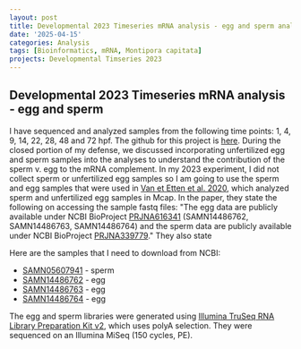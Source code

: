 ```yaml
---
layout: post
title: Developmental 2023 Timeseries mRNA analysis - egg and sperm analysis 
date: '2025-04-15'
categories: Analysis
tags: [Bioinformatics, mRNA, Montipora capitata]
projects: Developmental Timseries 2023
---
```


## Developmental 2023 Timeseries mRNA analysis - egg and sperm

I have sequenced and analyzed samples from the following time points: 1, 4, 9, 14, 22, 28, 48 and 72 hpf. The github for this project is [here](https://github.com/JillAshey/Hawaii_Developmental_TimeSeries). During the closed portion of my defense, we discussed incorporating unfertilized egg and sperm samples into the analyses to understand the contribution of the sperm v. egg to the mRNA complement. In my 2023 experiment, I did not collect sperm or unfertilized egg samples so I am going to use the sperm and egg samples that were used in [Van et Etten et al. 2020](https://peerj.com/articles/9739/#supp-1), which analyzed sperm and unfertilized egg samples in Mcap. In the paper, they state the following on accessing the sample fastq files: "The egg data are publicly available under NCBI BioProject [PRJNA616341](https://www.ncbi.nlm.nih.gov/bioproject/?term=PRJNA616341) (SAMN14486762, SAMN14486763, SAMN14486764) and the sperm data are publicly available under NCBI BioProject [PRJNA339779](https://www.ncbi.nlm.nih.gov/bioproject/PRJNA339779)." They also state 

Here are the samples that I need to download from NCBI: 

- [SAMN05607941](https://www.ncbi.nlm.nih.gov/sra/SRX2039373[accn]) - sperm
- [SAMN14486762](https://www.ncbi.nlm.nih.gov/sra/?term=SAMN14486762) - egg
- [SAMN14486763](https://www.ncbi.nlm.nih.gov/sra/?term=SAMN14486763) - egg 
- [SAMN14486764](https://www.ncbi.nlm.nih.gov/sra/?term=SAMN14486764) - egg

The egg and sperm libraries were generated using [Illumina  TruSeq RNA Library Preparation Kit v2](https://www.illumina.com/products/by-type/sequencing-kits/library-prep-kits/truseq-rna-v2.html#tabs-fbcf765f10-item-fb7f2f9963-documentation), which uses polyA selection. They were sequenced on an Illumina MiSeq (150 cycles, PE). 